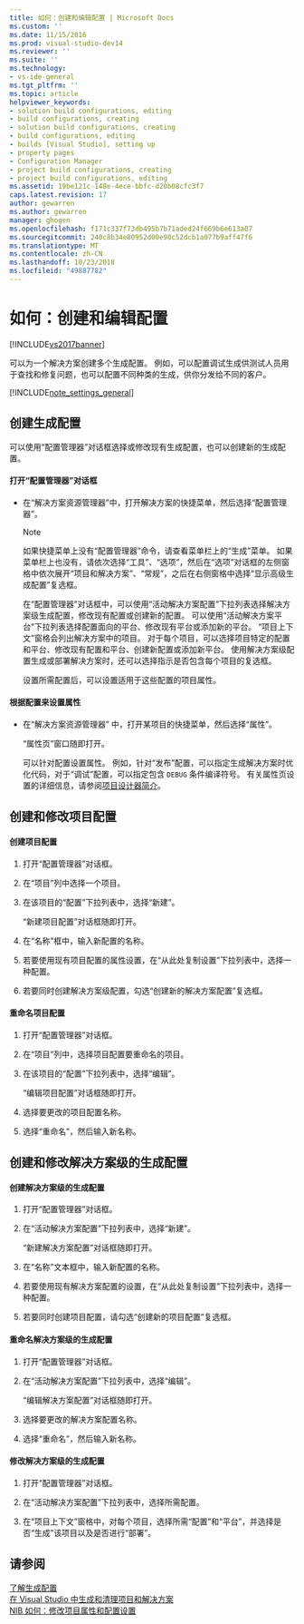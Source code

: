 ```yaml
---
title: 如何：创建和编辑配置 | Microsoft Docs
ms.custom: ''
ms.date: 11/15/2016
ms.prod: visual-studio-dev14
ms.reviewer: ''
ms.suite: ''
ms.technology:
- vs-ide-general
ms.tgt_pltfrm: ''
ms.topic: article
helpviewer_keywords:
- solution build configurations, editing
- build configurations, creating
- solution build configurations, creating
- build configurations, editing
- builds [Visual Studio], setting up
- property pages
- Configuration Manager
- project build configurations, creating
- project build configurations, editing
ms.assetid: 19be121c-148e-4ece-bbfc-d20b08cfc3f7
caps.latest.revision: 17
author: gewarren
ms.author: gewarren
manager: ghogen
ms.openlocfilehash: f171c337f73db495b7b71aded24f669b6e613a07
ms.sourcegitcommit: 240c8b34e80952d00e90c52dcb1a077b9aff47f6
ms.translationtype: MT
ms.contentlocale: zh-CN
ms.lasthandoff: 10/23/2018
ms.locfileid: "49887782"
---
```

# <a name="how-to-create-and-edit-configurations"></a>如何：创建和编辑配置
[!INCLUDE[vs2017banner](../includes/vs2017banner.md)]

可以为一个解决方案创建多个生成配置。 例如，可以配置调试生成供测试人员用于查找和修复问题，也可以配置不同种类的生成，供你分发给不同的客户。  
  
 [!INCLUDE[note_settings_general](../includes/note-settings-general-md.md)]  
  
## <a name="creating-build-configurations"></a>创建生成配置  
 可以使用“配置管理器”对话框选择或修改现有生成配置，也可以创建新的生成配置。  
  
#### <a name="to-open-the-configuration-manager-dialog-box"></a>打开“配置管理器”对话框  
  
- 在“解决方案资源管理器”中，打开解决方案的快捷菜单，然后选择“配置管理器”。  
  
  > [!NOTE]
  >  如果快捷菜单上没有“配置管理器”命令，请查看菜单栏上的“生成”菜单。 如果菜单栏上也没有，请依次选择“工具”、“选项”，然后在“选项”对话框的左侧窗格中依次展开“项目和解决方案”、“常规”，之后在右侧窗格中选择“显示高级生成配置”复选框。  
  
   在“配置管理器”对话框中，可以使用“活动解决方案配置”下拉列表选择解决方案级生成配置，修改现有配置或创建新的配置。 可以使用“活动解决方案平台”下拉列表选择配置面向的平台、修改现有平台或添加新的平台。 “项目上下文”窗格会列出解决方案中的项目。 对于每个项目，可以选择项目特定的配置和平台、修改现有配置和平台、创建新配置或添加新平台。 使用解决方案级配置生成或部署解决方案时，还可以选择指示是否包含每个项目的复选框。  
  
  设置所需配置后，可以设置适用于这些配置的项目属性。  
  
#### <a name="to-set-properties-based-on-configurations"></a>根据配置来设置属性  
  
-   在“解决方案资源管理器” 中，打开某项目的快捷菜单，然后选择“属性”。  
  
     “属性页”窗口随即打开。  
  
     可以针对配置设置属性。 例如，针对“发布”配置，可以指定生成解决方案时优化代码，对于“调试”配置，可以指定包含 `DEBUG` 条件编译符号。 有关属性页设置的详细信息，请参阅[项目设计器简介](http://msdn.microsoft.com/en-us/898dd854-c98d-430c-ba1b-a913ce3c73d7)。  
  
## <a name="creating-and-modifying-project-configurations"></a>创建和修改项目配置  
  
#### <a name="to-create-a-project-configuration"></a>创建项目配置  
  
1.  打开“配置管理器”对话框。  
  
2.  在“项目”列中选择一个项目。  
  
3.  在该项目的“配置”下拉列表中，选择“新建”。  
  
     “新建项目配置”对话框随即打开。  
  
4.  在“名称”框中，输入新配置的名称。  
  
5.  若要使用现有项目配置的属性设置，在“从此处复制设置”下拉列表中，选择一种配置。  
  
6.  若要同时创建解决方案级配置，勾选“创建新的解决方案配置”复选框。  
  
#### <a name="to-rename-a-project-configuration"></a>重命名项目配置  
  
1.  打开“配置管理器”对话框。  
  
2.  在“项目”列中，选择项目配置要重命名的项目。  
  
3.  在该项目的“配置”下拉列表中，选择“编辑”。  
  
     “编辑项目配置”对话框随即打开。  
  
4.  选择要更改的项目配置名称。  
  
5.  选择“重命名”，然后输入新名称。  
  
## <a name="creating-and-modifying-solution-wide-build-configurations"></a>创建和修改解决方案级的生成配置  
  
#### <a name="to-create-a-solution-wide-build-configuration"></a>创建解决方案级的生成配置  
  
1.  打开“配置管理器”对话框。  
  
2.  在“活动解决方案配置”下拉列表中，选择“新建”。  
  
     “新建解决方案配置”对话框随即打开。  
  
3.  在“名称”文本框中，输入新配置的名称。  
  
4.  若要使用现有解决方案配置的设置，在“从此处复制设置”下拉列表中，选择一种配置。  
  
5.  若要同时创建项目配置，请勾选“创建新的项目配置”复选框。  
  
#### <a name="to-rename-a-solution-wide-build-configuration"></a>重命名解决方案级的生成配置  
  
1.  打开“配置管理器”对话框。  
  
2.  在“活动解决方案配置”下拉列表中，选择“编辑”。  
  
     “编辑解决方案配置”对话框随即打开。  
  
3.  选择要更改的解决方案配置名称。  
  
4.  选择“重命名”，然后输入新名称。  
  
#### <a name="to-modify-a-solution-wide-build-configuration"></a>修改解决方案级的生成配置  
  
1.  打开“配置管理器”对话框。  
  
2.  在“活动解决方案配置”下拉列表中，选择所需配置。  
  
3.  在“项目上下文”窗格中，对每个项目，选择所需“配置”和“平台”，并选择是否“生成”该项目以及是否进行“部署”。  
  
## <a name="see-also"></a>请参阅  
 [了解生成配置](../ide/understanding-build-configurations.md)   
 [在 Visual Studio 中生成和清理项目和解决方案](../ide/building-and-cleaning-projects-and-solutions-in-visual-studio.md)   
 [NIB 如何：修改项目属性和配置设置](http://msdn.microsoft.com/en-us/e7184bc5-2f2b-4b4f-aa9a-3ecfcbc48b67)



